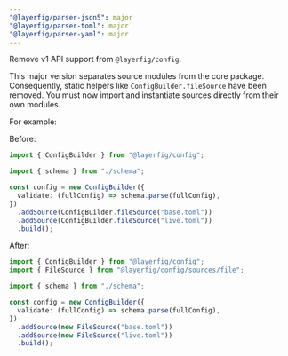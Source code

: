 ```yaml
---
"@layerfig/parser-json5": major
"@layerfig/parser-toml": major
"@layerfig/parser-yaml": major
---
```


Remove v1 API support from `@layerfig/config`.

This major version separates source modules from the core package. Consequently, static helpers like `ConfigBuilder.fileSource` have been removed. You must now import and instantiate sources directly from their own modules.

For example:

Before:

```ts
import { ConfigBuilder } from "@layerfig/config";

import { schema } from "./schema";

const config = new ConfigBuilder({
  validate: (fullConfig) => schema.parse(fullConfig),
})
  .addSource(ConfigBuilder.fileSource("base.toml"))
  .addSource(ConfigBuilder.fileSource("live.toml"))
  .build();
```

After:

```ts
import { ConfigBuilder } from "@layerfig/config";
import { FileSource } from "@layerfig/config/sources/file";

import { schema } from "./schema";

const config = new ConfigBuilder({
  validate: (fullConfig) => schema.parse(fullConfig),
})
  .addSource(new FileSource("base.toml"))
  .addSource(new FileSource("live.toml"))
  .build();
```
